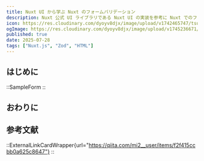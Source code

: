 ```yaml
---
title: Nuxt UI から学ぶ Nuxt のフォームバリデーション
description: Nuxt 公式 UI ライブラリである Nuxt UI の実装を参考に Nuxt でのフォームバリデーションを学んでいきます。
icon: https://res.cloudinary.com/dyoyv8djx/image/upload/v1742465747/tsukiyama_cqdytg.png
ogImage: https://res.cloudinary.com/dyoyv8djx/image/upload/v1745236671/tsukiyama-blog/geo-location-api/geo-location-api_dwk5a7.png
published: true
date: 2025-07-28
tags: ["Nuxt.js", "Zod", "HTML"]
---
```


## はじめに

::SampleForm
::

## おわりに

## 参考文献

::ExternalLinkCardWrapper{url="https://qiita.com/mi2__user/items/f2f415ccbb0a625c8647"}
::
